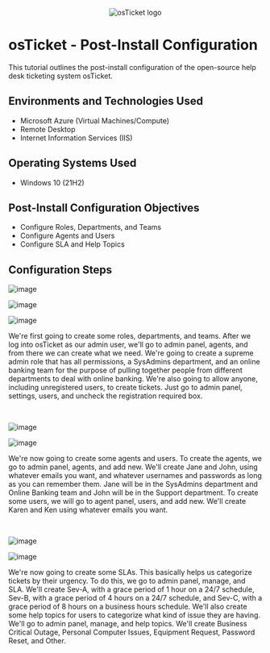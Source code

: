 <p align="center">
<img src="https://i.imgur.com/Clzj7Xs.png" alt="osTicket logo"/>
</p>

<h1>osTicket - Post-Install Configuration</h1>
This tutorial outlines the post-install configuration of the open-source help desk ticketing system osTicket.<br />

<h2>Environments and Technologies Used</h2>

- Microsoft Azure (Virtual Machines/Compute)
- Remote Desktop
- Internet Information Services (IIS)

<h2>Operating Systems Used </h2>

- Windows 10</b> (21H2)

<h2>Post-Install Configuration Objectives</h2>

- Configure Roles, Departments, and Teams
- Configure Agents and Users
- Configure SLA and Help Topics

<h2>Configuration Steps</h2>

![image](https://github.com/user-attachments/assets/1409cea8-a8cf-469c-a40b-95ebcc4747f4)

![image](https://github.com/user-attachments/assets/5f835e50-21a2-4a94-9992-d55b73d2d004)

![image](https://github.com/user-attachments/assets/13f6058e-f140-41df-ac7f-1c3cdb31145b)

<p>
We're first going to create some roles, departments, and teams. After we log into osTicket as our admin user, we'll go to admin panel, agents, and from there we can create what we need. We're going to create a supreme admin role that has all permissions, a SysAdmins department, and an online banking team for the purpose of pulling together people from different departments to deal with online banking. We're also going to allow anyone, including unregistered users, to create tickets. Just go to admin panel, settings, users, and uncheck the registration required box.
</p>
<br />

![image](https://github.com/user-attachments/assets/76fe5318-95f3-488b-8065-bcfe1bcbacbd)

![image](https://github.com/user-attachments/assets/390083e1-c5f8-4bbf-afef-dcc7b12bd658)

<p>
We're now going to create some agents and users. To create the agents, we go to admin panel, agents, and add new. We'll create Jane and John, using whatever emails you want, and whatever usernames and passwords as long as you can remember them. Jane will be in the SysAdmins department and Online Banking team and John will be in the Support department. To create some users, we will go to agent panel, users, and add new. We'll create Karen and Ken using whatever emails you want.
</p>
<br />

![image](https://github.com/user-attachments/assets/544e0d43-7b67-4c10-94e0-48da59274e0e)

![image](https://github.com/user-attachments/assets/eeb09b5e-43cc-4628-86d5-1dc0b92c02f5)

<p>
We're now going to create some SLAs. This basically helps us categorize tickets by their urgency. To do this, we go to admin panel, manage, and SLA. We'll create Sev-A, with a grace period of 1 hour on a 24/7 schedule, Sev-B, with a grace period of 4 hours on a 24/7 schedule, and Sev-C, with a grace period of 8 hours on a business hours schedule. We'll also create some help topics for users to categorize what kind of issue they are having. We'll go to admin panel, manage, and help topics. We'll create Business Critical Outage, Personal Computer Issues, Equipment Request, Password Reset, and Other.
</p>
<br />

